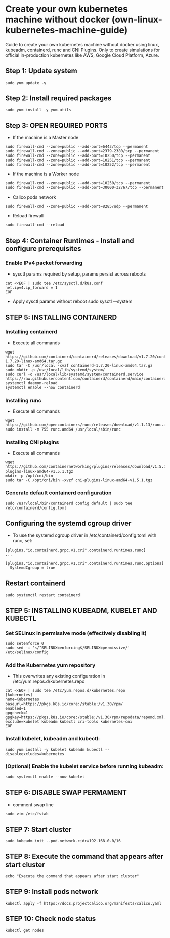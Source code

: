 # Create your own kubernetes machine without docker (own-linux-kubernetes-machine-guide)
Guide to create your own kubernetes machine without docker using linux, kubeadm, containerd, runc and CNI Plugins.
Only to create simulations for official in-production kubernetes like AWS, Google Cloud Platform, Azure.

## Step 1: Update system
```
sudo yum update -y
```
## Step 2: Install required packages
```
sudo yum install -y yum-utils
```
##  Step 3: OPEN REQUIRED PORTS
- If the machine is a Master node
```
sudo firewall-cmd --zone=public --add-port=6443/tcp --permanent
sudo firewall-cmd --zone=public --add-port=2379-2380/tcp --permanent
sudo firewall-cmd --zone=public --add-port=10250/tcp --permanent
sudo firewall-cmd --zone=public --add-port=10251/tcp --permanent
sudo firewall-cmd --zone=public --add-port=10252/tcp --permanent
```

- If the machine is a Worker node
```
sudo firewall-cmd --zone=public --add-port=10250/tcp --permanent
sudo firewall-cmd --zone=public --add-port=30000-32767/tcp --permanent
```

- Calico pods network
```
sudo firewall-cmd --zone=public --add-port=8285/udp --permanent
```

- Reload firewall
```
sudo firewall-cmd --reload
```

##  Step 4: Container Runtimes - Install and configure prerequisites
### Enable IPv4 packet forwarding
- sysctl params required by setup, params persist across reboots
```
cat <<EOF | sudo tee /etc/sysctl.d/k8s.conf
net.ipv4.ip_forward = 1
EOF
```
- Apply sysctl params without reboot
sudo sysctl --system

## STEP 5: INSTALLING CONTAINERD
### Installing containerd
- Execute all commands
```
wget https://github.com/containerd/containerd/releases/download/v1.7.20/containerd-1.7.20-linux-amd64.tar.gz
sudo tar -C /usr/local -xvzf containerd-1.7.20-linux-amd64.tar.gz
sudo mkdir -p /usr/local/lib/systemd/system/
sudo curl -o /usr/local/lib/systemd/system/containerd.service https://raw.githubusercontent.com/containerd/containerd/main/containerd.service
systemctl daemon-reload
systemctl enable --now containerd
```
### Installing runc
- Execute all commands
```
wget https://github.com/opencontainers/runc/releases/download/v1.1.13/runc.amd64
sudo install -m 755 runc.amd64 /usr/local/sbin/runc
```
### Installing CNI plugins
- Execute all commands
```
wget https://github.com/containernetworking/plugins/releases/download/v1.5.1/cni-plugins-linux-amd64-v1.5.1.tgz
mkdir -p /opt/cni/bin
sudo tar -C /opt/cni/bin -xvzf cni-plugins-linux-amd64-v1.5.1.tgz
```

### Generate default containerd configuration
```
sudo /usr/local/bin/containerd config default | sudo tee /etc/containerd/config.toml
```

## Configuring the systemd cgroup driver
- To use the systemd cgroup driver in /etc/containerd/config.toml with runc, set:
```
[plugins."io.containerd.grpc.v1.cri".containerd.runtimes.runc]
...
  [plugins."io.containerd.grpc.v1.cri".containerd.runtimes.runc.options]
  SystemdCgroup = true
```

## Restart containerd
```
sudo systemctl restart containerd
```

## STEP 5: INSTALLING KUBEADM, KUBELET AND KUBECTL
### Set SELinux in permissive mode (effectively disabling it)
```
sudo setenforce 0
sudo sed -i 's/^SELINUX=enforcing$/SELINUX=permissive/' /etc/selinux/config
```

### Add the Kubernetes yum repository
- This overwrites any existing configuration in /etc/yum.repos.d/kubernetes.repo
```
cat <<EOF | sudo tee /etc/yum.repos.d/kubernetes.repo
[kubernetes]
name=Kubernetes
baseurl=https://pkgs.k8s.io/core:/stable:/v1.30/rpm/
enabled=1
gpgcheck=1
gpgkey=https://pkgs.k8s.io/core:/stable:/v1.30/rpm/repodata/repomd.xml.key
exclude=kubelet kubeadm kubectl cri-tools kubernetes-cni
EOF
```

### Install kubelet, kubeadm and kubectl:
```
sudo yum install -y kubelet kubeadm kubectl --disableexcludes=kubernetes
```

### (Optional) Enable the kubelet service before running kubeadm:
```
sudo systemctl enable --now kubelet
```

## STEP 6: DISABLE SWAP PERMAMENT
- comment swap line
```
sudo vim /etc/fstab
```

## STEP 7: Start cluster
```
sudo kubeadm init --pod-network-cidr=192.168.0.0/16
```

## STEP 8: Execute the command that appears after start cluster
```
echo "Execute the command that appears after start cluster"
```

## STEP 9: Install pods network
```
kubectl apply -f https://docs.projectcalico.org/manifests/calico.yaml
```

## STEP 10: Check node status
```
kubectl get nodes
```
